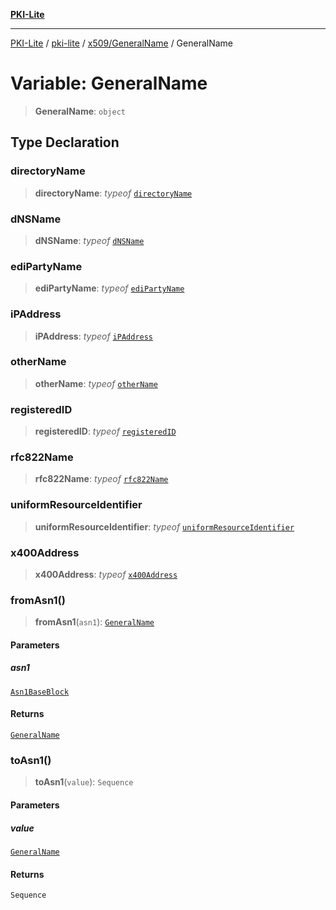 [**PKI-Lite**](../../../../README.md)

---

[PKI-Lite](../../../../README.md) / [pki-lite](../../../README.md) / [x509/GeneralName](../README.md) / GeneralName

# Variable: GeneralName

> **GeneralName**: `object`

## Type Declaration

### directoryName

> **directoryName**: _typeof_ [`directoryName`](../classes/directoryName.md)

### dNSName

> **dNSName**: _typeof_ [`dNSName`](../classes/dNSName.md)

### ediPartyName

> **ediPartyName**: _typeof_ [`ediPartyName`](../classes/ediPartyName.md)

### iPAddress

> **iPAddress**: _typeof_ [`iPAddress`](../classes/iPAddress.md)

### otherName

> **otherName**: _typeof_ [`otherName`](../classes/otherName.md)

### registeredID

> **registeredID**: _typeof_ [`registeredID`](../classes/registeredID.md)

### rfc822Name

> **rfc822Name**: _typeof_ [`rfc822Name`](../classes/rfc822Name.md)

### uniformResourceIdentifier

> **uniformResourceIdentifier**: _typeof_ [`uniformResourceIdentifier`](../classes/uniformResourceIdentifier.md)

### x400Address

> **x400Address**: _typeof_ [`x400Address`](../classes/x400Address.md)

### fromAsn1()

> **fromAsn1**(`asn1`): [`GeneralName`](../type-aliases/GeneralName.md)

#### Parameters

##### asn1

[`Asn1BaseBlock`](../../../core/PkiBase/type-aliases/Asn1BaseBlock.md)

#### Returns

[`GeneralName`](../type-aliases/GeneralName.md)

### toAsn1()

> **toAsn1**(`value`): `Sequence`

#### Parameters

##### value

[`GeneralName`](../type-aliases/GeneralName.md)

#### Returns

`Sequence`

